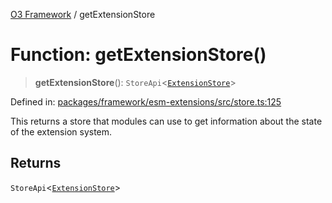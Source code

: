[O3 Framework](../API.md) / getExtensionStore

# Function: getExtensionStore()

> **getExtensionStore**(): `StoreApi`\<[`ExtensionStore`](../interfaces/ExtensionStore.md)\>

Defined in: [packages/framework/esm-extensions/src/store.ts:125](https://github.com/openmrs/openmrs-esm-core/blob/main/packages/framework/esm-extensions/src/store.ts#L125)

This returns a store that modules can use to get information about the
state of the extension system.

## Returns

`StoreApi`\<[`ExtensionStore`](../interfaces/ExtensionStore.md)\>
